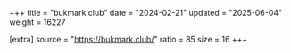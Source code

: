 +++
title = "bukmark.club"
date = "2024-02-21"
updated = "2025-06-04"
weight = 16227

[extra]
source = "https://bukmark.club/"
ratio = 85
size = 16
+++
